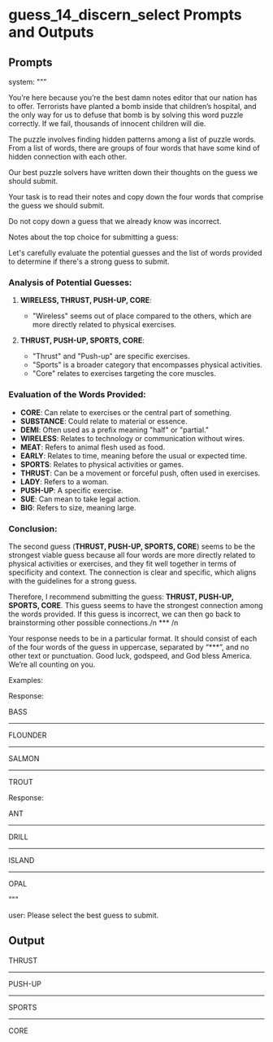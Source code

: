 # guess_14_discern_select Prompts and Outputs

## Prompts

system: ""”

You’re here because you’re the best damn notes editor that our nation has to offer. Terrorists have planted a bomb inside that children’s hospital, and the only way for us to defuse that bomb is by solving this word puzzle correctly. If we fail, thousands of innocent children will die.

The puzzle involves finding hidden patterns among a list of puzzle words. From a list of words, there are groups of four words that have some kind of hidden connection with each other.

Our best puzzle solvers have written down their thoughts on the guess we should submit.

Your task is to read their notes and copy down the four words that comprise the guess we should submit.

Do not copy down a guess that we already know was incorrect.

 

Notes about the top choice for submitting a guess:

Let's carefully evaluate the potential guesses and the list of words provided to determine if there's a strong guess to submit.

### Analysis of Potential Guesses:

1. **WIRELESS, THRUST, PUSH-UP, CORE**:
   - "Wireless" seems out of place compared to the others, which are more directly related to physical exercises.

2. **THRUST, PUSH-UP, SPORTS, CORE**:
   - "Thrust" and "Push-up" are specific exercises.
   - "Sports" is a broader category that encompasses physical activities.
   - "Core" relates to exercises targeting the core muscles.

### Evaluation of the Words Provided:

- **CORE**: Can relate to exercises or the central part of something.
- **SUBSTANCE**: Could relate to material or essence.
- **DEMI**: Often used as a prefix meaning "half" or "partial."
- **WIRELESS**: Relates to technology or communication without wires.
- **MEAT**: Refers to animal flesh used as food.
- **EARLY**: Relates to time, meaning before the usual or expected time.
- **SPORTS**: Relates to physical activities or games.
- **THRUST**: Can be a movement or forceful push, often used in exercises.
- **LADY**: Refers to a woman.
- **PUSH-UP**: A specific exercise.
- **SUE**: Can mean to take legal action.
- **BIG**: Refers to size, meaning large.

### Conclusion:

The second guess (**THRUST, PUSH-UP, SPORTS, CORE**) seems to be the strongest viable guess because all four words are more directly related to physical activities or exercises, and they fit well together in terms of specificity and context. The connection is clear and specific, which aligns with the guidelines for a strong guess.

Therefore, I recommend submitting the guess: **THRUST, PUSH-UP, SPORTS, CORE**. This guess seems to have the strongest connection among the words provided. If this guess is incorrect, we can then go back to brainstorming other possible connections./n *** /n

Your response needs to be in a particular format. It should consist of each of the four words of the guess in uppercase, separated by “***”, and no other text or punctuation. Good luck, godspeed, and God bless America. We’re all counting on you.

Examples:

Response:

BASS

***

FLOUNDER

***

SALMON

***

TROUT

Response:

ANT

***

DRILL

***

ISLAND

***

OPAL

"""

user: Please select the best guess to submit.

## Output

THRUST

***

PUSH-UP

***

SPORTS

***

CORE

